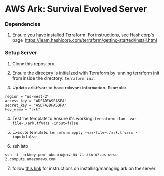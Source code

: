 # AWS Ark: Survival Evolved Server

### Dependencies
1. Ensure you have installed Terraform. For instructions, see Hashicorp's page: https://learn.hashicorp.com/terraform/getting-started/install.html

### Setup Server
1. Clone this repository.

2. Ensure the directory is initialized with Terraform by running terraform init from inside the directory:
`terraform init`

3. Update ark.tfvars to have relevant information. Example:
```
region = "us-west-2"
access_key = "ADFADFASFASFA"
secret_key = "ASDFASDFASDFA"
key_name = "ark"
```
4. Test the template to ensure it's working:
`terraform plan -var-file=./ark.tfvars -input=false`

5. Execute template:
`terraform apply -var-file=./ark.tfvars -input=false`

6. ssh into

`ssh -i "arkkey.pem" ubuntu@ec2-54-71-238-67.us-west-2.compute.amazonaws.com`

7. follow [this link](https://github.com/arkmanager/ark-server-tools) for instructions on installing/managing ark on the server


